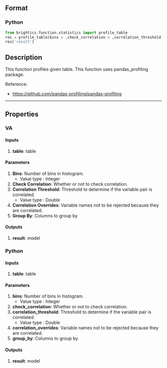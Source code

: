 ## Format
### Python
```python
from brightics.function.statistics import profile_table
res = profile_table(bins = ,check_correlation = ,correlation_threshold = ,correlation_overrides = ,group_by = )
res['result']
```

## Description
This function profiles given table. This function uses pandas_profiling package.

Reference:
+ <https://github.com/pandas-profiling/pandas-profiling>

---

## Properties
### VA
#### Inputs
1. **table**: table

#### Parameters
1. **Bins**: Number of bins in histogram.
   - Value type : Integer
2. **Check Correlation**: Whether or not to check correlation.
3. **Correlation Threshold**: Threshold to determine if the variable pair is correlated.
   - Value type : Double
4. **Correlation Overrides**: Variable names not to be rejected because they are correlated.
5. **Group By**: Columns to group by

#### Outputs
1. **result**: model

### Python
#### Inputs
1. **table**: table

#### Parameters
1. **bins**: Number of bins in histogram.
   - Value type : Integer
2. **check_correlation**: Whether or not to check correlation.
3. **correlation_threshold**: Threshold to determine if the variable pair is correlated.
   - Value type : Double
4. **correlation_overrides**: Variable names not to be rejected because they are correlated.
5. **group_by**: Columns to group by

#### Outputs
1. **result**: model

